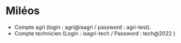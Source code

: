 # Miléos

- Compte agri (login : agri@isagri / password : agri-test).
- Compte technicien (Login : isagri-tech / Password : tech@2022 )
